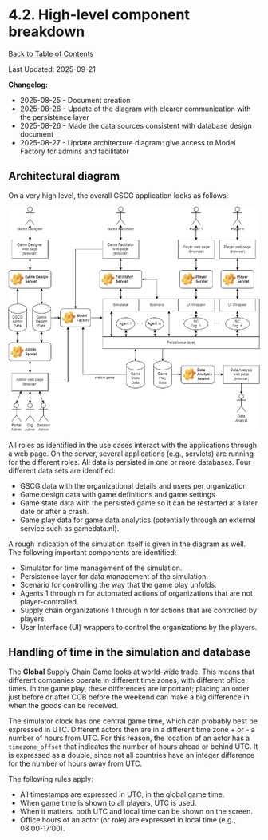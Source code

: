 # 4.2. High-level component breakdown

[Back to Table of Contents](../../README.md)

Last Updated: 2025-09-21

__Changelog:__
 - 2025-08-25 - Document creation
 - 2025-08-26 - Update of the diagram with clearer communication with the persistence layer
 - 2025-08-26 - Made the data sources consistent with database design document
 - 2025-08-27 - Update architecture diagram: give access to Model Factory for admins and facilitator
 

## Architectural diagram
 
On a very high level, the overall GSCG application looks as follows:

![](diagrams/gscg-architecture.png)

All roles as identified in the use cases interact with the applications through a web page. On the server, several applications (e.g., servlets) are running for the different roles. All data is persisted in one or more databases. Four different data sets are identified:

- GSCG data with the organizational details and users per organization
- Game design data with game definitions and game settings
- Game state data with the persisted game so it can be restarted at a later date or after a crash.
- Game play data for game data analytics (potentially through an external service such as gamedata.nl). 

A rough indication of the simulation itself is given in the diagram as well. The following important components are identified:

- Simulator for time management of the simulation.
- Persistence layer for data management of the simulation.
- Scenario for controlling the way that the game play unfolds.
- Agents 1 through m for automated actions of organizations that are not player-controlled.
- Supply chain organizations 1 through n for actions that are controlled by players.
- User Interface (UI) wrappers to control the organizations by the players.


## Handling of time in the simulation and database

The **Global** Supply Chain Game looks at world-wide trade. This means that different companies operate in different time zones, with different office times. In the game play, these differences are important; placing an order just before or after COB before the weekend can make a big difference in when the goods can be received.

The simulator clock has one central game time, which can probably best be expressed in UTC. Different actors then are in a different time zone + or - a number of hours from UTC. For this reason, the location of an actor has a `timezone_offset` that indicates the number of hours ahead or behind UTC. It is expressed as a double, since not all countries have an integer difference for the number of hours away from UTC.

The following rules apply:
- All timestamps are expressed in UTC, in the global game time.
- When game time is shown to all players, UTC is used.
- When it matters, both UTC and local time can be shown on the screen. 
- Office hours of an actor (or role) are expressed in local time (e.g., 08:00-17:00).

